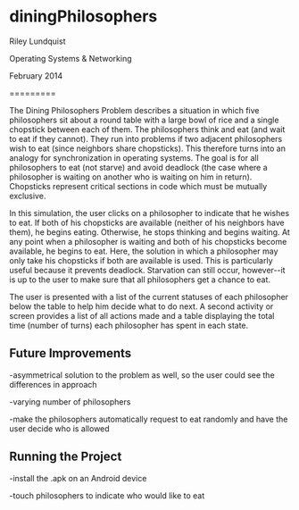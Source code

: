 diningPhilosophers
==================

Riley Lundquist

Operating Systems & Networking

February 2014

=========


The Dining Philosophers Problem describes a situation in which five philosophers sit about a round table with a large bowl of rice and a single chopstick between each of them. The philosophers think and eat (and wait to eat if they cannot). They run into problems if two adjacent philosophers wish to eat (since neighbors share chopsticks). This therefore turns into an analogy for synchronization in operating systems. The goal is for all philosophers to eat (not starve) and avoid deadlock (the case where a philosopher is waiting on another who is waiting on him in return). Chopsticks represent critical sections in code which must be mutually exclusive. 

In this simulation, the user clicks on a philosopher to indicate that he wishes to eat. If both of his chopsticks are available (neither of his neighbors have them), he begins eating. Otherwise, he stops thinking and begins waiting. At any point when a philosopher is waiting and both of his chopsticks become available, he begins to eat. Here, the solution in which a philosopher may only take his chopsticks if both are available is used. This is particularly useful because it prevents deadlock. Starvation can still occur, however--it is up to the user to make sure that all philosophers get a chance to eat.

The user is presented with a list of the current statuses of each philosopher below the table to help him decide what to do next. A second activity or screen provides a list of all actions made and a table displaying the total time (number of turns) each philosopher has spent in each state.


Future Improvements
-------------------
-asymmetrical solution to the problem as well, so the user could see the differences in approach

-varying number of philosophers

-make the philosophers automatically request to eat randomly and have the user decide who is allowed


Running the Project
-------------------
-install the .apk on an Android device

-touch philosophers to indicate who would like to eat


